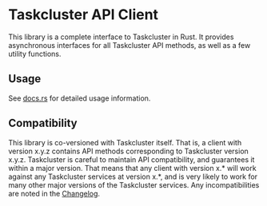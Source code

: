 # Taskcluster API Client

This library is a complete interface to Taskcluster in Rust.  It provides
asynchronous interfaces for all Taskcluster API methods, as well as a few
utility functions.

## Usage

See [docs.rs](https://docs.rs/taskcluster) for detailed usage information.

## Compatibility

This library is co-versioned with Taskcluster itself.
That is, a client with version x.y.z contains API methods corresponding to Taskcluster version x.y.z.
Taskcluster is careful to maintain API compatibility, and guarantees it within a major version.
That means that any client with version x.* will work against any Taskcluster services at version x.*, and is very likely to work for many other major versions of the Taskcluster services.
Any incompatibilities are noted in the [Changelog](https://github.com/taskcluster/taskcluster/blob/main/CHANGELOG.md).
